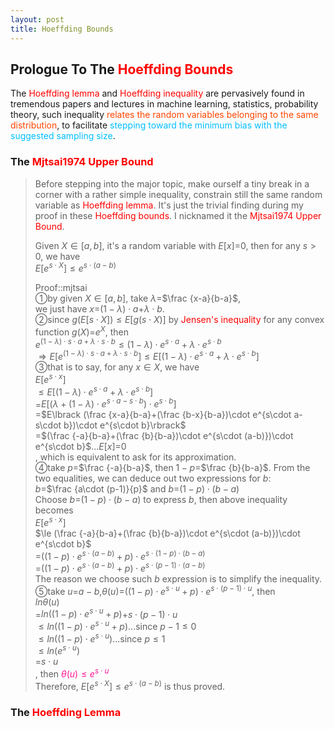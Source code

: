 ```yaml
---
layout: post
title: Hoeffding Bounds
---
```


## Prologue To The <font color="Red">Hoeffding Bounds</font>
<p class="message">
The <font color="Red">Hoeffding lemma</font> and <font color="Red">Hoeffding inequality</font> are pervasively found in tremendous papers 
and lectures in machine learning, statistics, probability theory, such inequality <font color="OrangeRed">relates the random variables 
belonging to the same distribution</font>, to facilitate <font color="DeepSkyBlue">stepping toward the minimum bias with the suggested sampling size</font>.  
</p>

### The <font color="Red">Mjtsai1974 Upper Bound</font>
>Before stepping into the major topic, make ourself a tiny break in a corner with a rather simple inequality, constrain still the same random variable as <font color="Red">Hoeffding lemma</font>.  It's just the trivial finding during my proof in these <font color="Red">Hoeffding bounds</font>.  I nicknamed it the <font color="Red">Mjtsai1974 Upper Bound</font>.  
>
>Given $X\in\lbrack a,b\rbrack$, it's a random variable with $E\lbrack x\rbrack$=$0$, then for any $s>0$, we have  
>$E\lbrack e^{s\cdot X}\rbrack\le e^{s\cdot(a-b)}$  
>
>Proof::mjtsai  
>&#10112;by given $X\in\lbrack a,b\rbrack$, take $\lambda$=$\frac {x-a}{b-a}$,  
>we just have $x$=$(1-\lambda)\cdot a$+$\lambda\cdot b$.  
>&#10113;since $g(E\lbrack s\cdot X\rbrack)\le E\lbrack g(s\cdot X)\rbrack$ by <font color="Red">Jensen's inequality</font> for any convex function $g(X)$=$e^{X}$, then  
>$e^{(1-\lambda)\cdot s\cdot a+\lambda\cdot s\cdot b}\le (1-\lambda)\cdot e^{s\cdot a}+\lambda\cdot e^{s\cdot b}$  
>$\Rightarrow E\lbrack e^{(1-\lambda)\cdot s\cdot a+\lambda\cdot s\cdot b}\rbrack\le E\lbrack (1-\lambda)\cdot e^{s\cdot a}+\lambda\cdot e^{s\cdot b}\rbrack$  
>&#10114;that is to say, for any $x\in X$, we have  
>$E\lbrack e^{s\cdot x}\rbrack$  
>$\le E\lbrack (1-\lambda)\cdot e^{s\cdot a}+\lambda\cdot e^{s\cdot b}\rbrack$  
>=$E\lbrack (\lambda+(1-\lambda)\cdot e^{s\cdot a-s\cdot b})\cdot e^{s\cdot b}\rbrack$  
>=$E\lbrack (\frac {x-a}{b-a}+(\frac {b-x}{b-a})\cdot e^{s\cdot a-s\cdot b})\cdot e^{s\cdot b}\rbrack$  
>=$(\frac {-a}{b-a}+(\frac {b}{b-a})\cdot e^{s\cdot (a-b)})\cdot e^{s\cdot b}$...$E\lbrack x\rbrack$=$0$  
>, which is equivalent to ask for its approximation.   
>&#10115;take $p$=$\frac {-a}{b-a}$, then $1-p$=$\frac {b}{b-a}$.  From the two equalities, we can deduce out two expressions for $b$:  
>$b$=$\frac {a\cdot (p-1)}{p}$ and $b$=$(1-p)\cdot (b-a)$  
>Choose $b$=$(1-p)\cdot (b-a)$ to express $b$, then above inequality becomes  
>$E\lbrack e^{s\cdot x}\rbrack$  
>$\le (\frac {-a}{b-a}+(\frac {b}{b-a})\cdot e^{s\cdot (a-b)})\cdot e^{s\cdot b}$  
>=$((1-p)\cdot e^{s\cdot (a-b)}+p)\cdot e^{s\cdot (1-p)\cdot (b-a)}$  
>=$((1-p)\cdot e^{s\cdot (a-b)}+p)\cdot e^{s\cdot (p-1)\cdot (a-b)}$  
>The reason we choose such $b$ expression is to simplify the inequality.  
>&#10116;take $u$=$a-b$,$\theta(u)$=$((1-p)\cdot e^{s\cdot u}+p)\cdot e^{s\cdot (p-1)\cdot u}$, then  
>$ln\theta(u)$  
>=$ln((1-p)\cdot e^{s\cdot u}+p)$+$s\cdot (p-1)\cdot u$  
>$\le ln((1-p)\cdot e^{s\cdot u}+p)$...since $p-1\le 0$  
>$\le ln((1-p)\cdot e^{s\cdot u})$...since $p\le 1$    
>$\le ln(e^{s\cdot u})$  
>=$s\cdot u$  
>, then <font color="DeepPink">$\theta(u)\le e^{s\cdot u}$</font>  
>Therefore, $E\lbrack e^{s\cdot X}\rbrack\le e^{s\cdot(a-b)}$ is thus proved.  

### The <font color="Red">Hoeffding Lemma</font>
>
>

<!-- Γ -->
<!-- \frac{\Gamma(k + n)}{\Gamma(n)} \frac{1}{r^k}  -->
<!-- \mbox{\large$\vert$}\nolimits_0^\infty -->
<!-- \vert_0^\infty -->
<!-- &prime; ′ -->
<!-- &Prime; ″ -->
<!-- \overline{X_n} -->
<!-- \frac{{\overline {X_n}}-\mu}{S/\sqrt n} -->
<!-- \lim_{t\rightarrow\infty} -->
<!-- \begin{array}{l}f'(x)\\f''(x)\\f'''(x)\\f''''(x)\end{array} -->
<!-- \\{Z\vert Z\ge t\\} -->
<!-- Z\in\lbrack a,b\rbrack -->
<!-- E\lbrack Z\rbrack -->
<!-- Var\lbrack Z\rbrack -->
<!-- \left|X\right| absolute value of X-->
<!-- \Leftrightarrow -->

<!-- Notes -->
<!-- <font color="OrangeRed">items, verb, to make it the focus</font> -->
<!-- <font color="Red">KKT</font> -->
<!-- <font color="Red">SMO heuristics</font> -->
<!-- <font color="Red">F</font> distribution -->
<!-- <font color="Red">t</font> distribution -->
<!-- <font color="DeepSkyBlue">suggested item, soft item</font> -->
<!-- <font color="RoyalBlue">old alpha</font> -->
<!-- <font color="Green">new alpha</font> -->

<!-- <font color="DeepPink">positive conclusion, finding</font> -->
<!-- <font color="RosyBrown">negative conclusion, finding</font> -->

<!-- <font color="#00ADAD">policy</font> -->
<!-- <font color="#6100A8">full observable</font> -->
<!-- <font color="#FFAC12">partial observable</font> -->
<!-- <font color="#EB00EB">stochastic</font> -->
<!-- <font color="#8400E6">state transition</font> -->
<!-- <font color="#D600D6">discount factor gamma $\gamma$</font> -->
<!-- <font color="#D600D6">$V(S)$</font> -->
<!-- <font color="#9300FF">immediate reward R(S)</font> -->